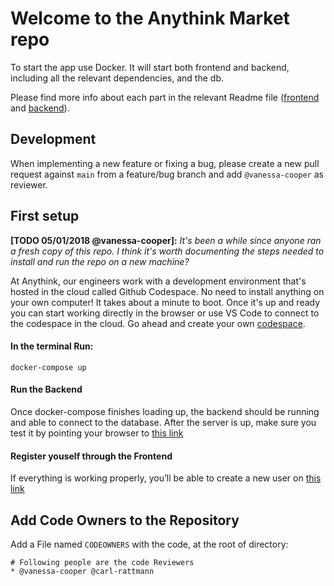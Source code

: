 # Welcome to the Anythink Market repo

To start the app use Docker. It will start both frontend and backend, including all the relevant dependencies, and the db.

Please find more info about each part in the relevant Readme file ([frontend](frontend/readme.md) and [backend](backend/README.md)).

## Development

When implementing a new feature or fixing a bug, please create a new pull request against `main` from a feature/bug branch and add `@vanessa-cooper` as reviewer.

## First setup

**[TODO 05/01/2018 @vanessa-cooper]:** _It's been a while since anyone ran a fresh copy of this repo. I think it's worth documenting the steps needed to install and run the repo on a new machine?_

At Anythink, our engineers work with a development environment that's hosted in the cloud called Github Codespace. No need to install anything on your own computer! It takes about a minute to boot. Once it's up and ready you can start working directly in the browser or use VS Code to connect to the codespace in the cloud. Go ahead and create your own [codespace](https://github.com/codespaces/new?hide_repo_select=true&ref=main&repo=557845410).

#### In the terminal Run:
```
docker-compose up
```

#### Run the Backend
Once docker-compose finishes loading up, the backend should be running and able to connect to the database. After the server is up, make sure you test it by pointing your browser to [this link](https://raoakif-silver-fiesta-w4xp9g7j5g2w64-3000.githubpreview.dev/api/ping)

#### Register youself through the Frontend
If everything is working properly, you’ll be able to create a new user on [this link](https://raoakif-silver-fiesta-w4xp9g7j5g2w64-3001.githubpreview.dev/register)

## Add Code Owners to the Repository

Add a File named `CODEOWNERS` with the code, at the root of directory:
```
# Following people are the code Reviewers
* @vanessa-cooper @carl-rattmann
```
